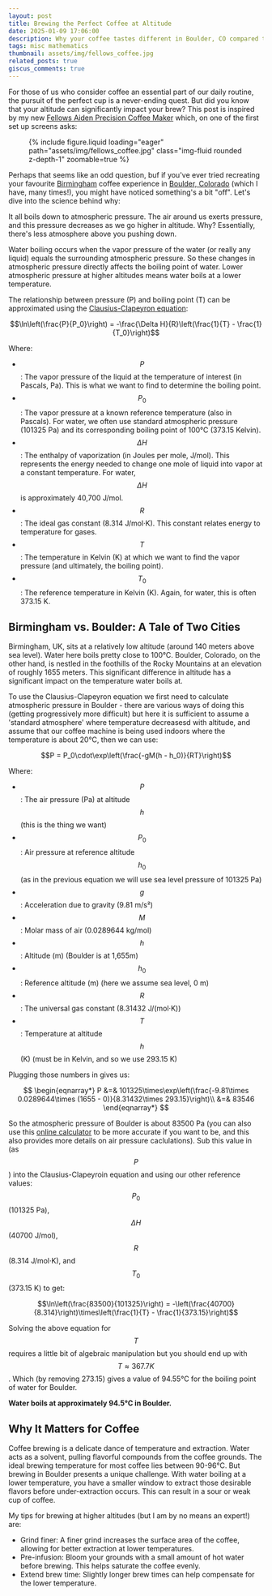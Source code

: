 ```yaml
---
layout: post
title: Brewing the Perfect Coffee at Altitude
date: 2025-01-09 17:06:00
description: Why your coffee tastes different in Boulder, CO compared to Birmingham, UK.
tags: misc mathematics
thumbnail: assets/img/fellows_coffee.jpg
related_posts: true
giscus_comments: true
---
```


For those of us who consider coffee an essential part of our daily routine, the pursuit of the perfect cup is a never-ending quest. But did you know that your altitude can significantly impact your brew? This post is inspired by my new [Fellows Aiden Precision Coffee Maker](https://amzn.to/4j7ni2U) which, on one of the first set up screens asks:

<div class="row mt-3">
    <div class="col-sm mt-3 mt-md-0">
        <figure>
            {% include figure.liquid loading="eager" path="assets/img/fellows_coffee.jpg" class="img-fluid rounded z-depth-1" zoomable=true %}
        </figure>
    </div>
</div>

Perhaps that seems like an odd question, buf if you've ever tried recreating your favourite [Birmingham](https://maps.app.goo.gl/8kBMHJEUhXWF1KvL9) coffee experience in [Boulder, Colorado](https://maps.app.goo.gl/rfqUP96D2L4juCtT9) (which I have, many times!), you might have noticed something's a bit "off". Let's dive into the science behind why:

It all boils down to atmospheric pressure. The air around us exerts pressure, and this pressure decreases as we go higher in altitude. Why? Essentially, there's less atmosphere above you pushing down.

Water boiling occurs when the vapor pressure of the water (or really any liquid) equals the surrounding atmospheric pressure. So these changes in atmospheric pressure directly affects the boiling point of water. Lower atmospheric pressure at higher altitudes means water boils at a lower temperature.

The relationship between pressure (P) and boiling point (T) can be approximated using the [Clausius-Clapeyron equation](https://en.wikipedia.org/wiki/Clausius%E2%80%93Clapeyron_relation):

$$\ln\left(\frac{P}{P_0}\right) = -\frac{\Delta H}{R}\left(\frac{1}{T} - \frac{1}{T_0}\right)$$

Where:

- $$P$$: The vapor pressure of the liquid at the temperature of interest (in Pascals, Pa). This is what we want to find to determine the boiling point.
- $$P_0$$: The vapor pressure at a known reference temperature (also in Pascals). For water, we often use standard atmospheric pressure (101325 Pa) and its corresponding boiling point of 100°C (373.15 Kelvin).
- $$\Delta H$$: The enthalpy of vaporization (in Joules per mole, J/mol). This represents the energy needed to change one mole of liquid into vapor at a constant temperature. For water, $$\Delta H$$ is approximately 40,700 J/mol.
- $$R$$: The ideal gas constant (8.314 J/mol·K). This constant relates energy to temperature for gases.
- $$T$$: The temperature in Kelvin (K) at which we want to find the vapor pressure (and ultimately, the boiling point).
- $$T_0$$: The reference temperature in Kelvin (K). Again, for water, this is often 373.15 K.

## Birmingham vs. Boulder: A Tale of Two Cities

Birmingham, UK, sits at a relatively low altitude (around 140 meters above sea level). Water here boils pretty close to 100°C. Boulder, Colorado, on the other hand, is nestled in the foothills of the Rocky Mountains at an elevation of roughly 1655 meters. This significant difference in altitude has a significant impact on the temperature water boils at.

To use the Clausius-Clapeyron equation we first need to calculate atmospheric pressure in Boulder - there are various ways of doing this (getting progressively more difficult) but here it is sufficient to assume a 'standard atmosphere' where temperature decreasesd with altitude, and assume that our coffee machine is being used indoors where the temperature is about 20°C, then we can use:

$$P = P_0\cdot\exp\left(\frac{-gM(h - h_0)}{RT}\right)$$

Where:

- $$P$$: The air pressure (Pa) at altitude $$h$$ (this is the thing we want)
- $$P_0$$: Air pressure at reference altitude $$h_0$$ (as in the previous equation we will use sea level pressure of 101325 Pa)
- $$g$$: Acceleration due to gravity (9.81 m/s²)
- $$M$$: Molar mass of air (0.0289644 kg/mol)
- $$h$$: Altitude (m) (Boulder is at 1,655m)
- $$h_0$$: Reference altitude (m) (here we assume sea level, 0 m)
- $$R$$: The universal gas constant (8.31432 J/(mol·K))
- $$T$$: Temperature at altitude $$h$$ (K) (must be in Kelvin, and so we use 293.15 K)

Plugging those numbers in gives us:

$$
\begin{eqnarray*}
P &=& 101325\times\exp\left(\frac{-9.81\times 0.0289644\times (1655 - 0)}{8.31432\times 293.15}\right)\\
&=& 83546
\end{eqnarray*}
$$

So the atmospheric pressure of Boulder is about 83500 Pa (you can also use this [online calculator](https://www.mide.com/air-pressure-at-altitude-calculator) to be more accurate if you want to be, and this also provides more details on air pressure caclulations). Sub this value in (as $$P$$) into the Clausius-Clapeyroin equation and using our other reference values: $$P_0$$ (101325 Pa), $$\Delta H$$ (40700 J/mol), $$R$$ (8.314 J/mol·K), and $$T_0$$ (373.15 K) to get:

$$\ln\left(\frac{83500}{101325}\right) = -\left(\frac{40700}{8.314}\right)\times\left(\frac{1}{T} - \frac{1}{373.15}\right)$$

Solving the above equation for $$T$$ requires a little bit of algebraic manipulation but you should end up with $$T \approx 367.7 K$$. Which (by removing 273.15) gives a value of 94.55°C for the boiling point of water for Boulder.

**Water boils at approximately 94.5°C in Boulder.**

## Why It Matters for Coffee

Coffee brewing is a delicate dance of temperature and extraction. Water acts as a solvent, pulling flavorful compounds from the coffee grounds. The ideal brewing temperature for most coffee lies between 90-96°C. But brewing in Boulder presents a unique challenge. With water boiling at a lower temperature, you have a smaller window to extract those desirable flavors before under-extraction occurs. This can result in a sour or weak cup of coffee.

My tips for brewing at higher altitudes (but I am by no means an expert!) are:

- Grind finer: A finer grind increases the surface area of the coffee, allowing for better extraction at lower temperatures.
- Pre-infusion: Bloom your grounds with a small amount of hot water before brewing. This helps saturate the coffee evenly.
- Extend brew time: Slightly longer brew times can help compensate for the lower temperature.
